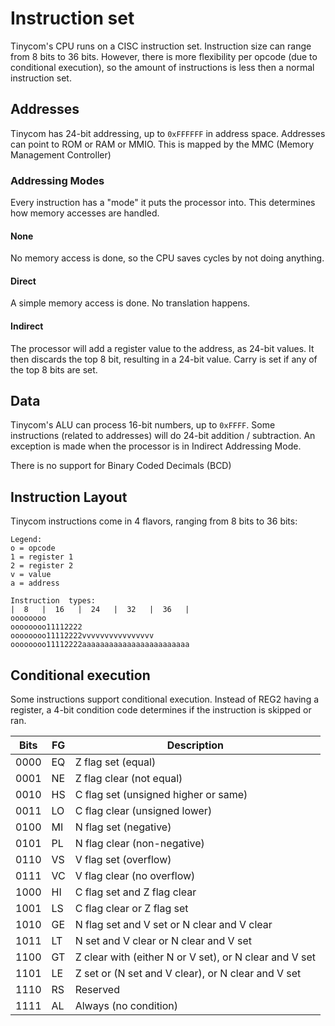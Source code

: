 # Instruction set
Tinycom's CPU runs on a CISC instruction set. Instruction size can range from
8 bits to 36 bits. However, there is more flexibility per opcode (due to conditional execution),
so the amount of instructions is less then a normal instruction set.

## Addresses
Tinycom has 24-bit addressing, up to `0xFFFFFF` in address space.
Addresses can point to ROM or RAM or MMIO. This is mapped by the
MMC (Memory Management Controller)
### Addressing Modes
Every instruction has a "mode" it puts the processor into. This determines how
memory accesses are handled.
#### None
No memory access is done, so the CPU saves cycles by not doing anything.
#### Direct
A simple memory access is done. No translation happens.
#### Indirect
The processor will add a register value to the address, as 24-bit values.
It then discards the top 8 bit, resulting in a 24-bit value. Carry is set if any of the
top 8 bits are set.

## Data
Tinycom's ALU can process 16-bit numbers, up to `0xFFFF`.
Some instructions (related to addresses) will do 24-bit addition / subtraction.
An exception is made when the processor is in Indirect Addressing Mode.

There is no support for Binary Coded Decimals (BCD)

## Instruction Layout
Tinycom instructions come in 4 flavors, ranging from 8 bits to 36 bits:
```
Legend:
o = opcode
1 = register 1
2 = register 2
v = value
a = address

Instruction  types:
|  8   |  16   |  24   |  32   |  36   |
oooooooo
oooooooo11112222
oooooooo11112222vvvvvvvvvvvvvvvv
oooooooo11112222aaaaaaaaaaaaaaaaaaaaaaaa
```

## Conditional execution
Some instructions support conditional execution. Instead of REG2 having a register,
a 4-bit condition code determines if the instruction is skipped or ran.

| Bits | FG |                      Description                        |
| ---- | -- | ------------------------------------------------------- |
| 0000 | EQ | Z flag set (equal)                                      |
| 0001 | NE | Z flag clear (not equal)                                |
| 0010 | HS | C flag set (unsigned higher or same)                    |
| 0011 | LO | C flag clear (unsigned lower)                           |
| 0100 | MI | N flag set (negative)                                   |
| 0101 | PL | N flag clear (non-negative)                             |
| 0110 | VS | V flag set (overflow)                                   |
| 0111 | VC | V flag clear (no overflow)                              |
| 1000 | HI | C flag set and Z flag clear                             |
| 1001 | LS | C flag clear or Z flag set                              |
| 1010 | GE | N flag set and V set or N clear and V clear             |
| 1011 | LT | N set and V clear or N clear and V set                  |
| 1100 | GT | Z clear with (either N or V set), or N clear and V set  |
| 1101 | LE | Z set or (N set and V clear), or N clear and V set      |
| 1110 | RS | Reserved                                                |
| 1111 | AL | Always (no condition)                                   |
